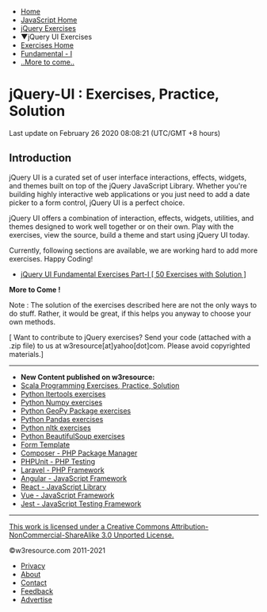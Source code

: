  


- [Home](/index.php)
- [JavaScript Home](/javascript/javascript.php)
- [jQuery Exercises](/jquery-exercises/)
- ▼jQuery UI Exercises
- [Exercises Home](/jquery-ui-exercises/)
- [Fundamental - I](/jquery-ui-exercises/1/)
- [..More to come..]()

# jQuery-UI : Exercises, Practice, Solution

Last update on February 26 2020 08:08:21 (UTC/GMT +8 hours)

<span class="underline"></span>

<span class="underline"></span>

## Introduction

jQuery UI is a curated set of user interface interactions, effects, widgets, and themes built on top of the jQuery JavaScript Library. Whether you're building highly interactive web applications or you just need to add a date picker to a form control, jQuery UI is a perfect choice.

jQuery UI offers a combination of interaction, effects, widgets, utilities, and themes designed to work well together or on their own. Play with the exercises, view the source, build a theme and start using jQuery UI today.

Currently, following sections are available, we are working hard to add more exercises. Happy Coding!

- [jQuery UI Fundamental Exercises Part-I \[ 50 Exercises with Solution \]](/jquery-ui-exercises/1/index.php)

**More to Come !**

Note : The solution of the exercises described here are not the only ways to do stuff. Rather, it would be great, if this helps you anyway to choose your own methods.

\[ Want to contribute to jQuery exercises? Send your code (attached with a .zip file) to us at w3resource\[at\]yahoo\[dot\]com. Please avoid copyrighted materials.\]

 

---

<span class="underline"></span>

- **New Content published on w3resource:**
- [Scala Programming Exercises, Practice, Solution](https://www.w3resource.com/scala-exercises/index.php)
- [Python Itertools exercises](https://www.w3resource.com/python-exercises/itertools/index.php)
- [Python Numpy exercises](https://www.w3resource.com/python-exercises/numpy/index.php)
- [Python GeoPy Package exercises](https://www.w3resource.com/python-exercises/geopy/index.php)
- [Python Pandas exercises](https://www.w3resource.com/python-exercises/pandas/index.php)
- [Python nltk exercises](https://www.w3resource.com/python-exercises/nltk/index.php)
- [Python BeautifulSoup exercises](https://www.w3resource.com/python-exercises/BeautifulSoup/index.php)
- [Form Template](https://www.w3resource.com/form-template/)
- [Composer - PHP Package Manager](https://www.w3resource.com/php/composer/a-gentle-introduction-to-composer.php)
- [PHPUnit - PHP Testing](https://www.w3resource.com/php/PHPUnit/a-gentle-introduction-to-unit-test-and-testing.php)
- [Laravel - PHP Framework](https://www.w3resource.com/laravel/laravel-tutorial.php)
- [Angular - JavaScript Framework](https://www.w3resource.com/angular/getting-started-with-angular.php)
- [React - JavaScript Library](https://www.w3resource.com/react/react-js-overview.php)
- [Vue - JavaScript Framework](https://www.w3resource.com/vue/installation.php)
- [Jest - JavaScript Testing Framework](https://www.w3resource.com/jest/jest-getting-started.php)

---

<span class="underline"></span>

<span class="underline"></span>

<span class="underline"></span>

[This work is licensed under a Creative Commons Attribution-NonCommercial-ShareAlike 3.0 Unported License.](https://creativecommons.org/licenses/by-nc-sa/3.0/deed.en_US)

©w3resource.com 2011-2021

- [Privacy](https://www.w3resource.com/privacy.php)
- [About](https://www.w3resource.com/about.php)
- [Contact](https://www.w3resource.com/contact.php)
- [Feedback](https://www.w3resource.com/feedback.php)
- [Advertise](https://www.w3resource.com/advertise.php)
